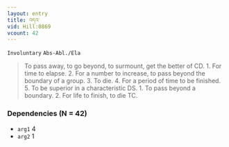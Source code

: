 ```yaml
---
layout: entry
title: འདའ་
vid: Hill:0869
vcount: 42
---
```

`Involuntary` `Abs-Abl./Ela`
> To pass away, to go beyond, to surmount, get the better of CD\.
 1\.
 For time to elapse\.
 2\.
 For a number to increase, to pass beyond the boundary of a group\.
 3\.
 To die\.
 4\.
 For a period of time to be finished\.
 5\.
 To be superior in a characteristic DS\.
 1\.
 To pass beyond a boundary\.
 2\.
 For life to finish, to die TC\.

### Dependencies (N = 42)
* `arg1` 4
* `arg2` 1
